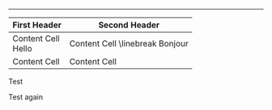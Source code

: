 






***

| First Header  | Second Header |
| ------------- | ------------- |
| Content Cell <br> Hello | Content Cell \linebreak Bonjour |
| Content Cell  | Content Cell  |

Test

Test again